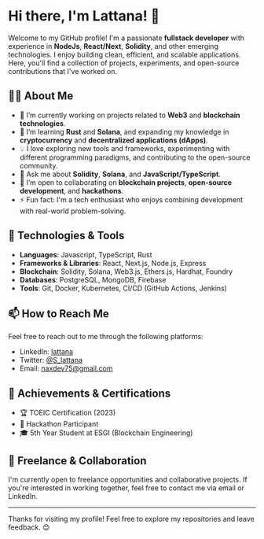 # Hi there, I'm Lattana! 👋

Welcome to my GitHub profile! I'm a passionate **fullstack developer** with experience in **NodeJs**, **React/Next**, **Solidity**, and other emerging technologies. I enjoy building clean, efficient, and scalable applications. Here, you'll find a collection of projects, experiments, and open-source contributions that I've worked on.

## 👨‍💻 About Me

- 🔭 I’m currently working on projects related to **Web3** and **blockchain technologies**.
- 🌱 I’m learning **Rust** and **Solana**, and expanding my knowledge in **cryptocurrency** and **decentralized applications (dApps)**.
- 💡 I love exploring new tools and frameworks, experimenting with different programming paradigms, and contributing to the open-source community.
- 💬 Ask me about **Solidity**, **Solana**, and **JavaScript/TypeScript**.
- 👯 I’m open to collaborating on **blockchain projects**, **open-source development**, and **hackathons**.
- ⚡ Fun fact: I'm a tech enthusiast who enjoys combining development with real-world problem-solving.

## 🔧 Technologies & Tools

- **Languages**: Javascript, TypeScript, Rust
- **Frameworks & Libraries**: React, Next.js, Node.js, Express
- **Blockchain**: Solidity, Solana, Web3.js, Ethers.js, Hardhat, Foundry
- **Databases**: PostgreSQL, MongoDB, Firebase
- **Tools**: Git, Docker, Kubernetes, CI/CD (GitHub Actions, Jenkins)

## 📫 How to Reach Me

Feel free to reach out to me through the following platforms:

- LinkedIn: [lattana](https://www.linkedin.com/in/lattana-soucksengphet/)
- Twitter: [@S_lattana](https://twitter.com/S_lattana)
- Email: [naxdev75@gmail.com](mailto:naxdev75@gmail.com)

## 🏅 Achievements & Certifications

- 🏆 TOEIC Certification (2023)
- 🏅 Hackathon Participant
- 🎓 5th Year Student at ESGI (Blockchain Engineering)

## 💼 Freelance & Collaboration

I'm currently open to freelance opportunities and collaborative projects. If you're interested in working together, feel free to contact me via email or LinkedIn.

---
  
Thanks for visiting my profile! Feel free to explore my repositories and leave feedback. 😊
